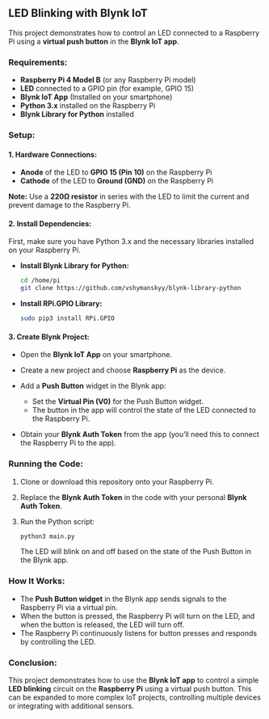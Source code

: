## **LED Blinking with Blynk IoT**

This project demonstrates how to control an LED connected to a Raspberry Pi using a **virtual push button** in the **Blynk IoT app**.

### **Requirements:**
- **Raspberry Pi 4 Model B** (or any Raspberry Pi model)
- **LED** connected to a GPIO pin (for example, GPIO 15)
- **Blynk IoT App** (Installed on your smartphone)
- **Python 3.x** installed on the Raspberry Pi
- **Blynk Library for Python** installed

### **Setup:**

#### 1. **Hardware Connections:**
   - **Anode** of the LED to **GPIO 15 (Pin 10)** on the Raspberry Pi
   - **Cathode** of the LED to **Ground (GND)** on the Raspberry Pi

   **Note:** Use a **220Ω resistor** in series with the LED to limit the current and prevent damage to the Raspberry Pi.

#### 2. **Install Dependencies:**

   First, make sure you have Python 3.x and the necessary libraries installed on your Raspberry Pi.

   - **Install Blynk Library for Python:**
     ```bash
     cd /home/pi
     git clone https://github.com/vshymanskyy/blynk-library-python
     ```

   - **Install RPi.GPIO Library:**
     ```bash
     sudo pip3 install RPi.GPIO
     ```

#### 3. **Create Blynk Project:**
   - Open the **Blynk IoT App** on your smartphone.
   - Create a new project and choose **Raspberry Pi** as the device.
   - Add a **Push Button** widget in the Blynk app:
     - Set the **Virtual Pin (V0)** for the Push Button widget.
     - The button in the app will control the state of the LED connected to the Raspberry Pi.

   - Obtain your **Blynk Auth Token** from the app (you’ll need this to connect the Raspberry Pi to the app).

### **Running the Code:**

1. Clone or download this repository onto your Raspberry Pi.
2. Replace the **Blynk Auth Token** in the code with your personal **Blynk Auth Token**.
3. Run the Python script:

   ```bash
   python3 main.py
   ```

   The LED will blink on and off based on the state of the Push Button in the Blynk app.

### **How It Works:**

- The **Push Button widget** in the Blynk app sends signals to the Raspberry Pi via a virtual pin.
- When the button is pressed, the Raspberry Pi will turn on the LED, and when the button is released, the LED will turn off.
- The Raspberry Pi continuously listens for button presses and responds by controlling the LED.

### **Conclusion:**

This project demonstrates how to use the **Blynk IoT app** to control a simple **LED blinking** circuit on the **Raspberry Pi** using a virtual push button. This can be expanded to more complex IoT projects, controlling multiple devices or integrating with additional sensors.